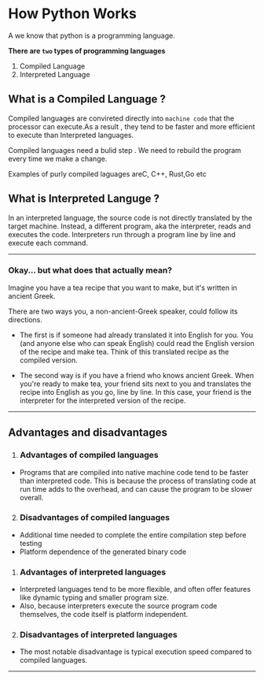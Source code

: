 # How Python Works

A we know that python is a programming language.

**There are `two` types of programming languages**
1. Compiled Language
2. Interpreted Language

## What is a Compiled Language ?

Compiled languages are convireted directly into `machine code` that the processor can execute.As a result , they tend to be faster and more efficient  to execute than Interpreted languages.

Compiled languages need a bulid step . We need to rebuild the program every time we make a change.

Examples of purly compiled laguages areC, C++, Rust,Go etc

## What is Interpreted Languge ?

In an interpreted language, the source code is not directly translated by the target machine. Instead, a different program, aka the interpreter, reads and executes the code.
Interpreters run through a program line by line and execute each command.
___
### Okay… but what does that actually mean?

Imagine you have a tea recipe that you want to make, but it's written in ancient Greek. 

There are two ways you, a non-ancient-Greek speaker, could follow its directions.

- The first is if someone had already translated it into English for you. You (and anyone else who can speak English) could read the English version of the recipe and make tea. Think of this translated recipe as the compiled version.

- The second way is if you have a friend who knows ancient Greek. When you're ready to make tea, your friend sits next to you and translates the recipe into English as you go, line by line. In this case, your friend is the interpreter for the interpreted version of the recipe.
---
## Advantages and disadvantages

1. ### Advantages of compiled languages
- Programs that are compiled into native machine code tend to be faster than interpreted code. This is because the process of translating code at run time adds to the overhead, and can cause the program to be slower overall.

2. ### Disadvantages of compiled languages
- Additional time needed to complete the entire compilation step before testing
- Platform dependence of the generated binary code
  
1. ### Advantages of interpreted languages
- Interpreted languages tend to be more flexible, and often offer features like dynamic typing and smaller program size.
- Also, because interpreters execute the source program code themselves, the code itself is platform independent.

2. ### Disadvantages of interpreted languages
- The most notable disadvantage is typical execution speed compared to compiled languages.
---

